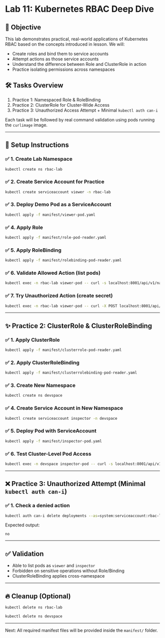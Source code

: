 # Lab 11: Kubernetes RBAC Deep Dive

## 🎯 Objective

This lab demonstrates practical, real-world applications of Kubernetes RBAC based on the concepts introduced in lesson. We will:

* Create roles and bind them to service accounts
* Attempt actions as those service accounts
* Understand the difference between Role and ClusterRole in action
* Practice isolating permissions across namespaces

## 🛠️ Tasks Overview

1. Practice 1: Namespaced Role & RoleBinding
2. Practice 2: ClusterRole for Cluster-Wide Access
3. Practice 3: Unauthorized Access Attempt + Minimal `kubectl auth can-i`

Each task will be followed by real command validation using pods running the `curlimage` image.

---

## 🔧 Setup Instructions

### ✅ 1. Create Lab Namespace

```bash
kubectl create ns rbac-lab
```

### ✅ 2. Create Service Account for Practice

```bash
kubectl create serviceaccount viewer -n rbac-lab
```

### ✅ 3. Deploy Demo Pod as a ServiceAccount

```bash
kubectl apply -f manifest/viewer-pod.yaml
```

### ✅ 4. Apply Role

```bash
kubectl apply -f manifest/role-pod-reader.yaml
```

### ✅ 5. Apply RoleBinding

```bash
kubectl apply -f manifest/rolebinding-pod-reader.yaml
```

### ✅ 6. Validate Allowed Action (list pods)

```bash
kubectl exec -n rbac-lab viewer-pod -- curl -s localhost:8001/api/v1/namespaces/rbac-lab/pods
```

### ✅ 7. Try Unauthorized Action (create secret)

```bash
kubectl exec -n rbac-lab viewer-pod -- curl -X POST localhost:8001/api/v1/namespaces/rbac-lab/secrets
```

---

## ✨ Practice 2: ClusterRole & ClusterRoleBinding

### ✅ 1. Apply ClusterRole

```bash
kubectl apply -f manifest/clusterrole-pod-reader.yaml
```

### ✅ 2. Apply ClusterRoleBinding

```bash
kubectl apply -f manifest/clusterrolebinding-pod-reader.yaml
```

### ✅ 3. Create New Namespace

```bash
kubectl create ns devspace
```

### ✅ 4. Create Service Account in New Namespace

```bash
kubectl create serviceaccount inspector -n devspace
```

### ✅ 5. Deploy Pod with ServiceAccount

```bash
kubectl apply -f manifest/inspector-pod.yaml
```

### ✅ 6. Test Cluster-Level Pod Access

```bash
kubectl exec -n devspace inspector-pod -- curl -s localhost:8001/api/v1/pods
```

---

## ❌ Practice 3: Unauthorized Attempt (Minimal `kubectl auth can-i`)

### ✅ 1. Check a denied action

```bash
kubectl auth can-i delete deployments --as=system:serviceaccount:rbac-lab:viewer -n rbac-lab
```

Expected output:

```
no
```

---

## ✅ Validation

* Able to list pods as `viewer` and `inspector`
* Forbidden on sensitive operations without Role/Binding
* ClusterRoleBinding applies cross-namespace

---

## 🔥 Cleanup (Optional)

```bash
kubectl delete ns rbac-lab
```

```bash
kubectl delete ns devspace
```

---

Next: All required manifest files will be provided inside the `manifest/` folder.